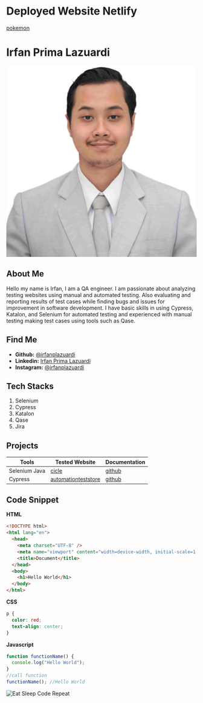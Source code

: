 # Deployed Website Netlify

[pokemon](https://pokemon-irfan-revou.netlify.app/)

# Irfan Prima Lazuardi

![profile](asset/9676-min-fotor-2023091385350-transformed.png)

## About Me

Hello my name is Irfan, I am a QA engineer. I am passionate about analyzing testing websites using manual and automated testing. Also evaluating and reporting results of test cases while finding bugs and issues for improvement in software development. I have basic skills in using Cypress, Katalon, and Selenium for automated testing and experienced with manual testing making test cases using tools such as Qase.

## Find Me

- **Github:** [@irfanplazuardi](https://github.com/irfanplazuardi)
- **Linkedin:** [Irfan Prima Lazuardi](https://www.linkedin.com/in/irfan-prima-lazuardi-316731a8/)
- **Instagram:** [@irfanplazuardi](https://www.instagram.com/irfanplazuardi/?hl=en)

## Tech Stacks

1. Selenium
2. Cypress
3. Katalon
4. Qase
5. Jira

## Projects

| Tools         | Tested Website                                          | Documentation                                                              |
| ------------- | ------------------------------------------------------- | -------------------------------------------------------------------------- |
| Selenium Java | [cicle](https://cicle.app/)                             | [github](https://github.com/randykpradana/big-project-cicle-app)           |
| Cypress       | [automationteststore](https://automationteststore.com/) | [github](https://github.com/irfanplazuardi/cypress-pom-automationtestsore) |

## Code Snippet

**HTML**

```html
<!DOCTYPE html>
<html lang="en">
  <head>
    <meta charset="UTF-8" />
    <meta name="viewport" content="width=device-width, initial-scale=1.0" />
    <title>Document</title>
  </head>
  <body>
    <h1>Hello World</h1>
  </body>
</html>
```

**CSS**

```css
p {
  color: red;
  text-align: center;
}
```

**Javascript**

```js
function functionName() {
  console.log("Hello World");
}
//call function
functionName(); //Hello World
```

![Eat Sleep Code Repeat](https://media.giphy.com/media/VTtANKl0beDFQRLDTh/giphy.gif)
